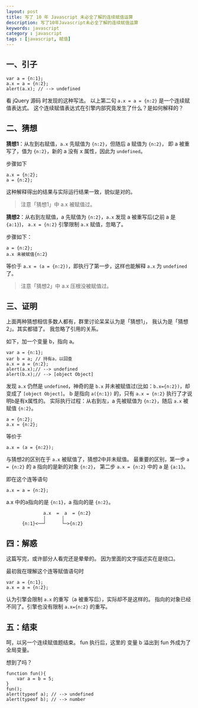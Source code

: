 ```yaml
---
layout: post
title: 写了 10 年 Javascript 未必全了解的连续赋值运算
description: 写了10年Javascript未必全了解的连续赋值运算
keywords: javascript
category : javascript
tags : [javascript, 赋值]
---
```


## 一、引子

    var a = {n:1};  
    a.x = a = {n:2};  
    alert(a.x); // --> undefined  
 
看 jQuery 源码 时发现的这种写法。
以上第二句 `a.x = a = {n:2}` 是一个连续赋值表达式。
这个连续赋值表达式在引擎内部究竟发生了什么？是如何解释的？
 
## 二、猜想

**猜想1**：从左到右赋值，`a.x` 先赋值为 `{n:2}`，但随后 a 赋值为 `{n:2}`，
即 a 被重写了，值为 `{n:2}`，新的 a 没有 x 属性，因此为 `undefined`。

步骤如下
 
    a.x = {n:2};
    a = {n:2};
 
这种解释得出的结果与实际运行结果一致，貌似是对的。

> 注意「猜想1」中 a.x 被赋值过。
 
**猜想2**：从右到左赋值，a 先赋值为 `{n:2}`，`a.x` 发现 a 被重写后(之前 a 是 `{a:1}`)，
`a.x = {n:2}` 引擎限制 `a.x` 赋值，忽略了。

步骤如下：
 
    a = {n:2};
    a.x 未被赋值{n:2}
 
等价于 `a.x = (a = {n:2})`，即执行了第一步，这样也能解释 `a.x` 为 `undefined` 了。

> 注意「猜想2」中 a.x 压根没被赋值过。
 
## 三、证明

上面两种猜想相信多数人都有，群里讨论呆呆认为是「猜想1」， 我认为是「猜想2」。其实都错了。
我忽略了引用的关系。

如下，加一个变量 b，指向 a。

    var a = {n:1};  
    var b = a; // 持有a，以回查  
    a.x = a = {n:2};  
    alert(a.x);// --> undefined  
    alert(b.x);// --> [object Object]  
 
发现 `a.x` 仍然是 `undefined`，神奇的是 `b.x` 并未被赋值过(比如：`b.x={n:2})`，却变成了 `[object Object]`。
b 是指向 `a({n:1})` 的，只有 `a.x = {n:2}` 执行了才说明b是有x属性的。
实际执行过程：从右到左，a 先被赋值为 `{n:2}`，随后 `a.x` 被赋值 `{n:2}`。
 
    a = {n:2};
    a.x = {n:2};

等价于

    a.x = (a = {n:2});
 
与猜想2的区别在于 `a.x` 被赋值了，猜想2中并未赋值。
最重要的区别，第一步 `a = {n:2}` 的 a 指向的是新的对象 `{n:2}`， 第二步 `a.x = {n:2}` 中的 a 是 `{a:1}`。

即在这个连等语句

    a.x = a = {n:2};  
 
a.x 中的a指向的是 `{n:1}`，a 指向的是 `{n:2}`。

                  a.x  =  a  = {n:2}
                  │      │
          {n:1}<──┘      └─>{n:2}


## 四：解惑

这篇写完，或许部分人看完还是晕晕的。
因为里面的文字描述实在是绕口。

最初我在理解这个连等赋值语句时

    var a = {n:1};  
    a.x = a = {n:2};  
 
认为引擎会限制 `a.x` 的重写（a 被重写后），实际却不是这样的。
指向的对象已经不同了。引擎也没有限制 `a.x={n:2}` 的重写。

## 五：结束

呵，以另一个连续赋值题结束。
fun 执行后，这里的 变量 b 溢出到 fun 外成为了全局变量。

想到了吗？

    function fun(){  
        var a = b = 5;  
    }  
    fun();  
    alert(typeof a); // --> undefined  
    alert(typeof b); // --> number  
